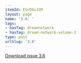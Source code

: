 ```yaml
---
itemId: ESrD6vJCM
layout: page
name: '3.6: '
tags:
- hasTag: dreamnetwork
- hasTag: dream-network-volume-3
type: post
urlSlug: '3.6'
---
```

<a href="../files/pdfs/Volume_3/3.6-The-Dream-Network_Volume-3_No-6.pdf" download="">Download issue 3.6</a>